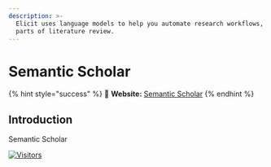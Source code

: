 ```yaml
---
description: >-
  Elicit uses language models to help you automate research workflows, like
  parts of literature review.
---
```


# Semantic Scholar

{% hint style="success" %}
🔗 **Website:** [Semantic Scholar](https://www.semanticscholar.org/)
{% endhint %}

## Introduction

Semantic Scholar

[![Visitors](https://api.visitorbadge.io/api/visitors?path=https%3A%2F%2Fgithub.com%2Fdrshahizan\&labelColor=%23697689\&countColor=%23555555\&style=plastic)](https://visitorbadge.io/status?path=https%3A%2F%2Fgithub.com%2Fdrshahizan)
